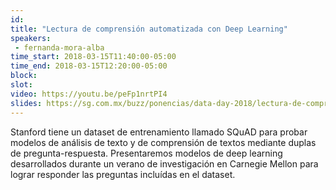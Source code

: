```yaml
---
id: 
title: "Lectura de comprensión automatizada con Deep Learning"
speakers:
 - fernanda-mora-alba
time_start: 2018-03-15T11:40:00-05:00
time_end: 2018-03-15T12:20:00-05:00
block: 
slot: 
video: https://youtu.be/peFp1nrtPI4
slides: https://sg.com.mx/buzz/ponencias/data-day-2018/lectura-de-comprension-automatizada-con-deep-learning
---
```


Stanford tiene un dataset de entrenamiento llamado SQuAD para probar modelos de análisis de texto y de comprensión de textos mediante duplas de pregunta-respuesta. Presentaremos modelos de deep learning desarrollados durante un verano de investigación en Carnegie Mellon para lograr responder las preguntas incluídas en el dataset.